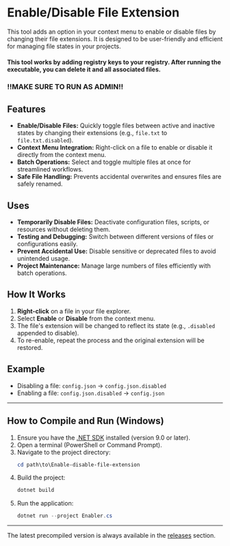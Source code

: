 # Enable/Disable File Extension

This tool adds an option in your context menu to enable or disable files by changing their file extensions. It is designed to be user-friendly and efficient for managing file states in your projects.

#### This tool works by adding registry keys to your registry. After running the executable, you can delete it and all associated files.
### !!MAKE SURE TO RUN AS ADMIN!!

## Features
- **Enable/Disable Files:** Quickly toggle files between active and inactive states by changing their extensions (e.g., `file.txt` to `file.txt.disabled`).
- **Context Menu Integration:** Right-click on a file to enable or disable it directly from the context menu.
- **Batch Operations:** Select and toggle multiple files at once for streamlined workflows.
- **Safe File Handling:** Prevents accidental overwrites and ensures files are safely renamed.

## Uses
- **Temporarily Disable Files:** Deactivate configuration files, scripts, or resources without deleting them.
- **Testing and Debugging:** Switch between different versions of files or configurations easily.
- **Prevent Accidental Use:** Disable sensitive or deprecated files to avoid unintended usage.
- **Project Maintenance:** Manage large numbers of files efficiently with batch operations.

## How It Works
1. **Right-click** on a file in your file explorer.
2. Select **Enable** or **Disable** from the context menu.
3. The file's extension will be changed to reflect its state (e.g., `.disabled` appended to disable).
4. To re-enable, repeat the process and the original extension will be restored.

## Example
- Disabling a file: `config.json` → `config.json.disabled`
- Enabling a file: `config.json.disabled` → `config.json`

---

## How to Compile and Run (Windows)

1. Ensure you have the [.NET SDK](https://dotnet.microsoft.com/download) installed (version 9.0 or later).
2. Open a terminal (PowerShell or Command Prompt).
3. Navigate to the project directory:
   ```powershell
   cd path\to\Enable-disable-file-extension
   ```
4. Build the project:
   ```powershell
   dotnet build
   ```
5. Run the application:
   ```powershell
   dotnet run --project Enabler.cs
   ```

---

The latest precompiled version is always available in the [releases](https://github.com/your-username/Enable-disable-file-extension/releases) section.
